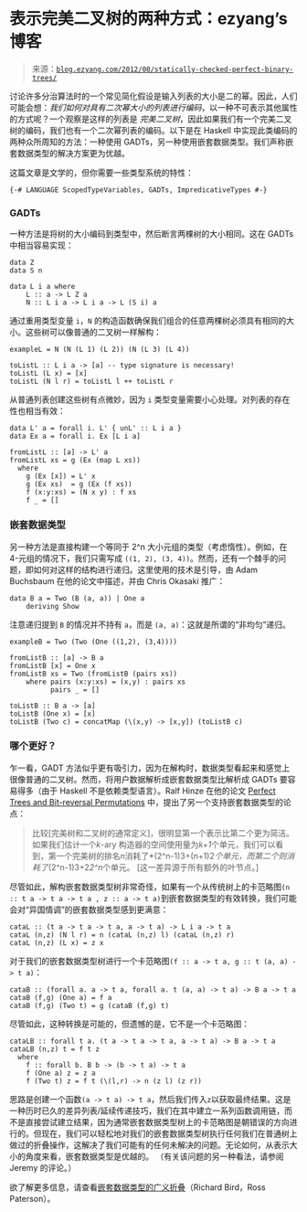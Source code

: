 <!--yml

分类：未分类

日期：2024-07-01 18:17:29

-->

# 表示完美二叉树的两种方式：ezyang’s 博客

> 来源：[`blog.ezyang.com/2012/08/statically-checked-perfect-binary-trees/`](http://blog.ezyang.com/2012/08/statically-checked-perfect-binary-trees/)

讨论许多分治算法时的一个常见简化假设是输入列表的大小是二的幂。因此，人们可能会想：*我们如何对具有二次幂大小的列表进行编码*，以一种不可表示其他属性的方式呢？一个观察是这样的列表是 *完美二叉树*，因此如果我们有一个完美二叉树的编码，我们也有一个二次幂列表的编码。以下是在 Haskell 中实现此类编码的两种众所周知的方法：一种使用 GADTs，另一种使用嵌套数据类型。我们声称嵌套数据类型的解决方案更为优越。

这篇文章是文学的，但你需要一些类型系统的特性：

```
{-# LANGUAGE ScopedTypeVariables, GADTs, ImpredicativeTypes #-}

```

### GADTs

一种方法是将树的大小编码到类型中，然后断言两棵树的大小相同。这在 GADTs 中相当容易实现：

```
data Z
data S n

data L i a where
    L :: a -> L Z a
    N :: L i a -> L i a -> L (S i) a

```

通过重用类型变量 `i`，`N` 的构造函数确保我们组合的任意两棵树必须具有相同的大小。这些树可以像普通的二叉树一样解构：

```
exampleL = N (N (L 1) (L 2)) (N (L 3) (L 4))

toListL :: L i a -> [a] -- type signature is necessary!
toListL (L x) = [x]
toListL (N l r) = toListL l ++ toListL r

```

从普通列表创建这些树有点微妙，因为 `i` 类型变量需要小心处理。对列表的存在性也相当有效：

```
data L' a = forall i. L' { unL' :: L i a }
data Ex a = forall i. Ex [L i a]

fromListL :: [a] -> L' a
fromListL xs = g (Ex (map L xs))
  where
    g (Ex [x]) = L' x
    g (Ex xs)  = g (Ex (f xs))
    f (x:y:xs) = (N x y) : f xs
    f _ = []

```

### 嵌套数据类型

另一种方法是直接构建一个等同于 2^n 大小元组的类型（考虑惰性）。例如，在 4-元组的情况下，我们只需写成 `((1, 2), (3, 4))`。然而，还有一个棘手的问题，即如何对这样的结构进行递归。这里使用的技术是引导，由 Adam Buchsbaum 在他的论文中描述，并由 Chris Okasaki 推广：

```
data B a = Two (B (a, a)) | One a
    deriving Show

```

注意递归提到 `B` 的情况并不持有 `a`，而是 `(a, a)`：这就是所谓的“非均匀”递归。

```
exampleB = Two (Two (One ((1,2), (3,4))))

fromListB :: [a] -> B a
fromListB [x] = One x
fromListB xs = Two (fromListB (pairs xs))
    where pairs (x:y:xs) = (x,y) : pairs xs
          pairs _ = []

toListB :: B a -> [a]
toListB (One x) = [x]
toListB (Two c) = concatMap (\(x,y) -> [x,y]) (toListB c)

```

### 哪个更好？

乍一看，GADT 方法似乎更有吸引力，因为在解构时，数据类型看起来和感觉上很像普通的二叉树。然而，将用户数据解析成嵌套数据类型比解析成 GADTs 要容易得多（由于 Haskell 不是依赖类型语言）。Ralf Hinze 在他的论文 [Perfect Trees and Bit-reversal Permutations](http://citeseerx.ist.psu.edu/viewdoc/summary?doi=10.1.1.46.1095) 中，提出了另一个支持嵌套数据类型的论点：

> 比较[完美树和二叉树的通常定义]，很明显第一个表示比第二个更为简洁。如果我们估计一个*k*-ary 构造器的空间使用量为*k+1*个单元，我们可以看到，第一个完美树的排名*n*消耗了*(2^n-1)3+(n+1)2*个单元，而第二个则消耗了*(2^n-1)3+2*2^n*个单元。 [这一差异源于所有额外的叶节点。]

尽管如此，解构嵌套数据类型树非常奇怪，如果有一个从传统树上的卡范略图`(n :: t a -> t a -> t a , z :: a -> t a)`到嵌套数据类型的有效转换，我们可能会对“异国情调”的嵌套数据类型感到更满意：

```
cataL :: (t a -> t a -> t a, a -> t a) -> L i a -> t a
cataL (n,z) (N l r) = n (cataL (n,z) l) (cataL (n,z) r)
cataL (n,z) (L x) = z x

```

对于我们的嵌套数据类型树进行一个卡范略图`(f :: a -> t a, g :: t (a, a) -> t a)`：

```
cataB :: (forall a. a -> t a, forall a. t (a, a) -> t a) -> B a -> t a
cataB (f,g) (One a) = f a
cataB (f,g) (Two t) = g (cataB (f,g) t)

```

尽管如此，这种转换是可能的，但遗憾的是，它不是一个卡范略图：

```
cataLB :: forall t a. (t a -> t a -> t a, a -> t a) -> B a -> t a
cataLB (n,z) t = f t z
  where
    f :: forall b. B b -> (b -> t a) -> t a
    f (One a) z = z a
    f (Two t) z = f t (\(l,r) -> n (z l) (z r))

```

思路是创建一个函数`(a -> t a) -> t a`，然后我们传入`z`以获取最终结果。这是一种历时已久的差异列表/延续传递技巧，我们在其中建立一系列函数调用链，而不是直接尝试建立结果，因为通常嵌套数据类型树上的卡范略图是朝错误的方向进行的。但现在，我们可以轻松地对我们的嵌套数据类型树执行任何我们在普通树上做过的折叠操作，这解决了我们可能有的任何未解决的问题。无论如何，从表示大小的角度来看，嵌套数据类型是优越的。 （有关该问题的另一种看法，请参阅 Jeremy 的评论。）

欲了解更多信息，请查看[嵌套数据类型的广义折叠](http://citeseerx.ist.psu.edu/viewdoc/summary?doi=10.1.1.42.1517)（Richard Bird，Ross Paterson）。

